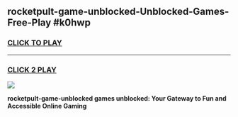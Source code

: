 
## rocketpult-game-unblocked-Unblocked-Games-Free-Play #k0hwp
<h3>
<a href="https://us.freeplayer.one?title=rocketpult-game-unblocked&ref=9M">CLICK TO PLAY</a></h3>
<hr>

<h3>
<a href="https://us.freeplayer.one?title=rocketpult-game-unblocked&ref=9M">CLICK 2 PLAY</a>
  
</h3>

<a href="https://us.freeplayer.one?title=rocketpult-game-unblocked&ref=9M"><img src="https://clearcache.store/games.png"></a>


**rocketpult-game-unblocked games unblocked: Your Gateway to Fun and Accessible Online Gaming**
